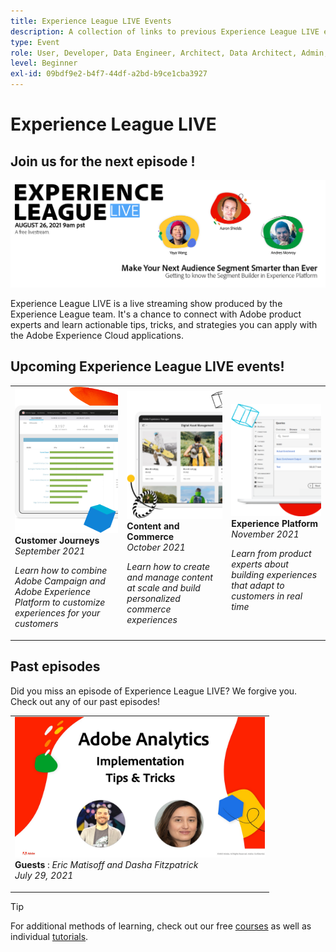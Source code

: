 ```yaml
---
title: Experience League LIVE Events
description: A collection of links to previous Experience League LIVE events
type: Event
role: User, Developer, Data Engineer, Architect, Data Architect, Admin, Leader
level: Beginner
exl-id: 09bdf9e2-b4f7-44df-a2bd-b9ce1cba3927
---
```

# Experience League LIVE

## Join us for the next episode !

<a href="https://www.youtube.com/watch?v=rogVKsTFbWk"><img alt="clicking will direct you to the YouTube lobby for Experience League Live" src="assets/1440x492.png" /></a>

Experience League LIVE is a live streaming show produced by the Experience League team.  It's a chance to connect with Adobe product experts and learn actionable tips, tricks, and strategies you can apply with the Adobe Experience Cloud applications.

## Upcoming Experience League LIVE events!

<table>
<tr>
  <td>
      <img alt="Content Services" src="./assets/journeys.png" />
     <div>
          <strong>Customer Journeys</strong>
     </div>
     <div>
          <em>September 2021</em>
     </div>
    <p>
    <em>Learn how to combine Adobe Campaign and Adobe Experience Platform to customize experiences for your customers</em>
    <p>
  </td>
  <td>
      <img alt="Content Services" src="./assets/content.png" />
     <div>
          <strong>Content and Commerce</strong>
     <div>
          <em>October 2021</em>
     </div>
     </div>
    <p>
    <em>Learn how to create and manage content at scale and build personalized commerce experiences</em>
    <p>
  </td>
  <td>
      <img alt="Content Services" src="./assets/platform.png" />
     <div>
          <strong>Experience Platform</strong>
     </div>
     <div>
          <em>November 2021</em>
     </div>    
    <p>
    <em>Learn from product experts about building experiences that adapt to customers in real time</em>
    <p>
  </td>
</tr>
</table>


## Past episodes

Did you miss an episode of Experience League LIVE? We forgive you. Check out any of our past episodes!

<table>
<tr>
  
  <td>
    <a href="https://video.tv.adobe.com/v/335921/?quality=12&learn=on">
      <img height=225 width=400 alt="Experience League LIVE" src="assets/exl-live-after2.jpg" />
    </a>
     <div>
          <strong>Guests</strong> : <i>Eric Matisoff and Dasha Fitzpatrick</i>
     </div>
     <div>
          <em>July 29, 2021</em>
     </div>    
    <p>
    <em></em>
    <p>
  </td>
</tr>
</table>

>[!TIP]
>
>For additional methods of learning, check out our free [courses](https://experienceleague.adobe.com/#dashboard/learning) as well as individual [tutorials](https://experienceleague.adobe.com/docs/home-tutorials.html).
